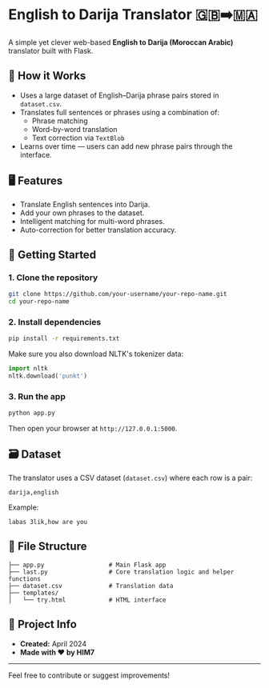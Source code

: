 # English to Darija Translator 🇬🇧➡️🇲🇦

A simple yet clever web-based **English to Darija (Moroccan Arabic)** translator built with Flask.

## 🧠 How it Works

- Uses a large dataset of English–Darija phrase pairs stored in `dataset.csv`.
- Translates full sentences or phrases using a combination of:
  - Phrase matching
  - Word-by-word translation
  - Text correction via `TextBlob`
- Learns over time — users can add new phrase pairs through the interface.

## 🖥️ Features

- Translate English sentences into Darija.
- Add your own phrases to the dataset.
- Intelligent matching for multi-word phrases.
- Auto-correction for better translation accuracy.

## 🚀 Getting Started

### 1. Clone the repository

```bash
git clone https://github.com/your-username/your-repo-name.git
cd your-repo-name
```

### 2. Install dependencies

```bash
pip install -r requirements.txt
```

Make sure you also download NLTK's tokenizer data:

```python
import nltk
nltk.download('punkt')
```

### 3. Run the app

```bash
python app.py
```

Then open your browser at `http://127.0.0.1:5000`.

## 🗃️ Dataset

The translator uses a CSV dataset (`dataset.csv`) where each row is a pair:
```
darija,english
```
Example:
```
labas 3lik,how are you
```

## 📁 File Structure

```
├── app.py                  # Main Flask app
├── last.py                 # Core translation logic and helper functions
├── dataset.csv             # Translation data
├── templates/
│   └── try.html            # HTML interface
```

## 📅 Project Info

- **Created:** April 2024
- **Made with ❤️ by HIM7**

---

Feel free to contribute or suggest improvements!
```
